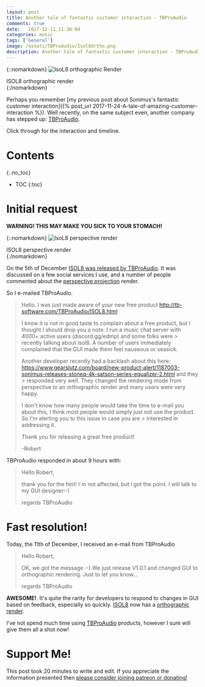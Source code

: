 ```yaml
---
layout: post
title: Another tale of fantastic customer interaction - TBProAudio
comments: true
date:   2017-12-11_11:36:04 
categories: music
tags: ['General']
image: /assets/TBProAudio/Isol8Ortho.png
description: Another tale of fantastic customer interaction - TBProAudio
---
```


{::nomarkdown}
  <img src="/assets/TBProAudio/Isol8Ortho.png" alt="IsoL8 orthographic Render">
  <div class="image-caption">ISOL8 orthographic render</div>
{:/nomarkdown}

Perhaps you remember [my previous post about Sonimus's fantastic customer interaction]({% post_url 2017-11-24-A-tale-of-amazing-customer-interaction %}). Well recently, on the same subject even, another company has stepped up: [TBProAudio](http://www.tb-software.com/TBProAudio/index.html).

Click through for the interaction and timeline.

<!--more-->

# Contents
{:.no_toc}
* TOC
{:toc}

# Initial request

**WARNING! THIS MAY MAKE YOU SICK TO YOUR STOMACH!**

{::nomarkdown}
  <img src="/assets/TBProAudio/Isol8Perspective.png" alt="IsoL8 perspective render">
  <div class="image-caption">ISOL8 perspective render</div>
{:/nomarkdown}

On the 5th of December [ISOL8 was released by TBProAudio](http://www.tb-software.com/TBProAudio/ISOL8.html). It was discussed on a few social services I use, and a number of people commented about the [perspective projection](https://en.wikipedia.org/wiki/Perspective_(graphical)) render.

So I e-mailed TBProAudio.


> Hello. I was just made aware of your new free product http://tb-software.com/TBProAudio/ISOL8.html
> 
> I know it is not in good taste to complain about a free product, but I thought I should drop you a note. I run a music chat server with 4000+ active users (discord.gg/edmp) and some folks were > recently talking about isol8. A number of users immediately complained that the GUI made them feel nauseous or seasick.
> 
> Another developer recently had a backlash about this here: https://www.gearslutz.com/board/new-product-alert/1187003-sonimus-releases-stoneq-4k-satson-series-equalizer-2.html and they > responded very well. They changed the rendering mode from perspective to an orthographic render and many users were very happy.
> 
> I don't know how many people would take the time to e-mail you about this, I think most people would simply just not use the product. So I'm alerting you to this issue in case you are > interested in addressing it.
> 
> Thank you for releasing a great free product!
> 
> -Robert


TBProAudio responded in about 9 hours with:

> Hello Robert,
> 
> thank you for the hint! I´m not affected, but i got the point. I will talk to my GUI designer:-)
> 
> regards 
> TBProAudio


# Fast resolution!

Today, the 11th of December, I received an e-mail from TBProAudio


> Hello Robert,
>
> OK, we got the message :-)  We just release V1.0.1 and changed GUI to orthographic rendering.
> Just to let you know...
>
> regards 
> TBProAudio


**AWESOME!**. It's quite the rarity for developers to respond to changes in GUI based on feedback, especially so quickly. [ISOL8](http://www.tb-software.com/TBProAudio/ISOL8.html) now has a [orthographic render](https://en.wikipedia.org/wiki/Orthographic_projection).

I've not spend much time using [TBProAudio](http://www.tb-software.com/TBProAudio/index.html) products, however I sure will give them all a shot now!

# Support Me!

This post took 20 minutes to write and edit. If you appreciate the information presented then <a href="/DonateNow/">please consider joining patreon or donating!</a>







